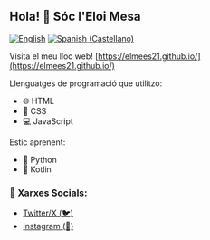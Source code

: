 ## Hola! 👋 Sóc l'Eloi Mesa

[![English](https://img.shields.io/badge/Read_this_in-English-blue)](https://github.com/elmees21/elmees21/blob/main/README.md)
[![Spanish (Castellano)](https://img.shields.io/badge/Leer_en-Castellano_(Español)-red)](https://github.com/elmees21/elmees21/blob/main/READMEES.md)

Visita el meu lloc web! [https://elmees21.github.io/](https://elmees21.github.io/)

Llenguatges de programació que utilitzo:
- 🌐 HTML
- 🎨 CSS
- 💻 JavaScript

Estic aprenent:
- 🐍 Python
- 📱 Kotlin

### 📱 Xarxes Socials: 
- [Twitter/X (🐦)](https://twitter.com/elmees21)
- [Instagram (📸)](https://instagram.com/anbecodes)
